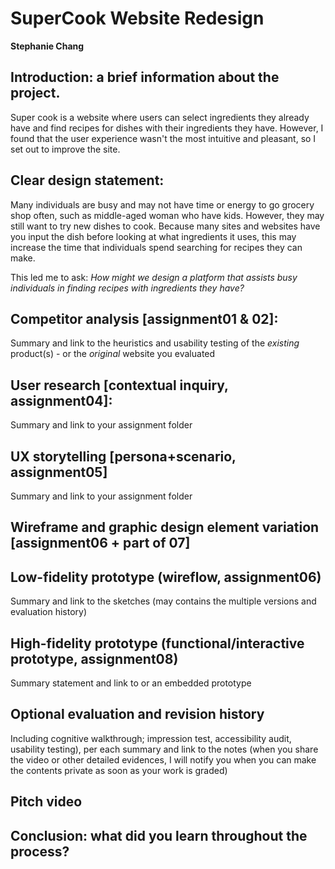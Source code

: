 # SuperCook Website Redesign
**Stephanie Chang**

## Introduction: a brief information about the project. 
Super cook is a website where users can select ingredients they already have and find recipes for dishes with their ingredients they have. However, I found that the user experience wasn't the most intuitive and pleasant, so I set out to improve the site.


## Clear design statement: 
Many individuals are busy and may not have time or energy to go grocery shop often, such as middle-aged woman who have kids. However, they may still want to try new dishes to cook. Because many sites and websites have you input the dish before looking at what ingredients it uses, this may increase the time that individuals spend searching for recipes they can make.

This led me to ask: *How might we design a platform that assists busy individuals in finding recipes with ingredients they have?*




## Competitor analysis [assignment01 & 02]:
Summary and link to the heuristics and usability testing of the *existing* product(s) - or the *original* website you evaluated

## User research [contextual inquiry, assignment04]:
Summary and link to your assignment folder

## UX storytelling [persona+scenario, assignment05]
Summary and link to your assignment folder

## Wireframe and graphic design element variation [assignment06 + part of 07]

## Low-fidelity prototype (wireflow, assignment06)
Summary and link to the sketches (may contains the multiple versions and evaluation history)

## High-fidelity prototype (functional/interactive prototype, assignment08)
Summary statement and link to or an embedded prototype

## Optional evaluation and revision history 
Including cognitive walkthrough; impression test, accessibility audit, usability testing), per each summary and link to the notes (when you share the video or other detailed evidences, I will notify you when you can make the contents private as soon as your work is graded)

## Pitch video 

## Conclusion: what did you learn throughout the process?
